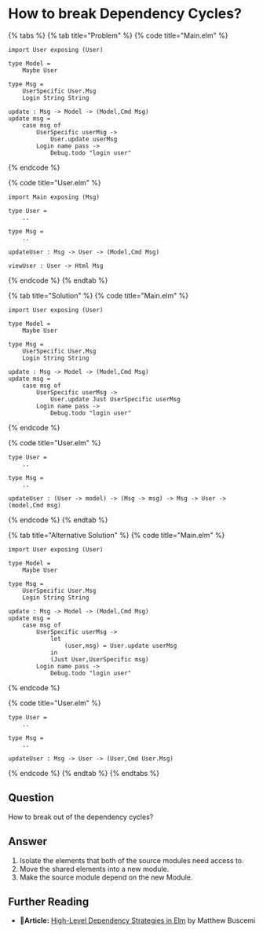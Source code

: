 # How to break Dependency Cycles?

{% tabs %}
{% tab title="Problem" %}
{% code title="Main.elm" %}
```text
import User exposing (User)

type Model =
    Maybe User

type Msg =
    UserSpecific User.Msg
    Login String String

update : Msg -> Model -> (Model,Cmd Msg)
update msg =
    case msg of
        UserSpecific userMsg ->
            User.update userMsg
        Login name pass ->
            Debug.todo "login user"
```
{% endcode %}

{% code title="User.elm" %}
```
import Main exposing (Msg)

type User =
    ..

type Msg =
    ..
    
updateUser : Msg -> User -> (Model,Cmd Msg)

viewUser : User -> Html Msg
```
{% endcode %}
{% endtab %}

{% tab title="Solution" %}
{% code title="Main.elm" %}
```text
import User exposing (User)

type Model =
    Maybe User

type Msg =
    UserSpecific User.Msg
    Login String String

update : Msg -> Model -> (Model,Cmd Msg)
update msg =
    case msg of
        UserSpecific userMsg ->
            User.update Just UserSpecific userMsg 
        Login name pass ->
            Debug.todo "login user"
```
{% endcode %}

{% code title="User.elm" %}
```
type User =
    ..

type Msg =
    ..
    
updateUser : (User -> model) -> (Msg -> msg) -> Msg -> User -> (model,Cmd msg)
```
{% endcode %}
{% endtab %}

{% tab title="Alternative Solution" %}
{% code title="Main.elm" %}
```text
import User exposing (User)

type Model =
    Maybe User

type Msg =
    UserSpecific User.Msg
    Login String String

update : Msg -> Model -> (Model,Cmd Msg)
update msg =
    case msg of
        UserSpecific userMsg ->
            let
                (user,msg) = User.update userMsg
            in
            (Just User,UserSpecific msg)
        Login name pass ->
            Debug.todo "login user"
```
{% endcode %}

{% code title="User.elm" %}
```
type User =
    ..

type Msg =
    ..
    
updateUser : Msg -> User -> (User,Cmd User.Msg)
```
{% endcode %}
{% endtab %}
{% endtabs %}

## Question

How to break out of the dependency cycles?

## Answer

1. Isolate the elements that both of the source modules need access to.
2. Move the shared elements into a new module.
3. Make the source module depend on the new Module.

## Further Reading

* 📄**Article:** [High-Level Dependency Strategies in Elm](https://medium.com/@matthew.buscemi/high-level-dependency-strategies-in-elm-1135ec877d49) by Matthew Buscemi

